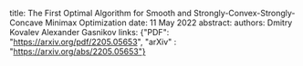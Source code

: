 title: The First Optimal Algorithm for Smooth and Strongly-Convex-Strongly-Concave Minimax Optimization
date:  11 May 2022
abstract: 
authors:    Dmitry Kovalev
            Alexander Gasnikov
links: {"PDF": "https://arxiv.org/pdf/2205.05653", "arXiv" : "https://arxiv.org/abs/2205.05653"}